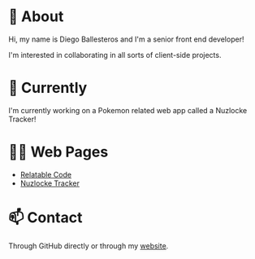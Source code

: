 # 👀 About
Hi, my name is Diego Ballesteros and I'm a senior front end developer!

I'm interested in collaborating in all sorts of client-side projects.

# 🌱 Currently
I'm currently working on a Pokemon related web app called a Nuzlocke Tracker!

# 🐱‍👤 Web Pages

* [Relatable Code](https://relatablecode.com)
* [Nuzlocke Tracker](https://nuzlocke.netlify.app)

# 📫 Contact

Through GitHub directly or through my [website](https://relatablecode.com/contact-me/).
